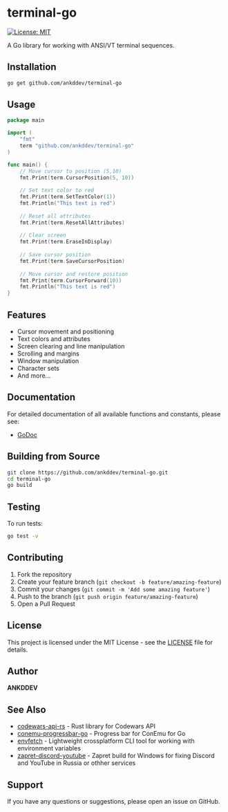 # terminal-go

[![License: MIT](https://img.shields.io/badge/License-MIT-yellow.svg)](https://opensource.org/licenses/MIT)

A Go library for working with ANSI/VT terminal sequences.

## Installation

```bash
go get github.com/ankddev/terminal-go
```

## Usage

```go
package main

import (
    "fmt"
    term "github.com/ankddev/terminal-go"
)

func main() {
    // Move cursor to position (5,10)
    fmt.Print(term.CursorPosition(5, 10))
    
    // Set text color to red
    fmt.Print(term.SetTextColor(1))
    fmt.Println("This text is red")
    
    // Reset all attributes
    fmt.Print(term.ResetAllAttributes)
    
    // Clear screen
    fmt.Print(term.EraseInDisplay)
    
    // Save cursor position
    fmt.Print(term.SaveCursorPosition)
    
    // Move cursor and restore position
    fmt.Print(term.CursorForward(10))
    fmt.Println("This text is red")
}
```

## Features

- Cursor movement and positioning
- Text colors and attributes
- Screen clearing and line manipulation
- Scrolling and margins
- Window manipulation
- Character sets
- And more...

## Documentation

For detailed documentation of all available functions and constants, please see:
- [GoDoc](https://pkg.go.dev/github.com/ankddev/terminal-go)

## Building from Source

```bash
git clone https://github.com/ankddev/terminal-go.git
cd terminal-go
go build
```

## Testing

To run tests:
```bash
go test -v
```

## Contributing

1. Fork the repository
2. Create your feature branch (`git checkout -b feature/amazing-feature`)
3. Commit your changes (`git commit -m 'Add some amazing feature'`)
4. Push to the branch (`git push origin feature/amazing-feature`)
5. Open a Pull Request

## License

This project is licensed under the MIT License - see the [LICENSE](LICENSE) file for details.

## Author

**ANKDDEV**

## See Also

- [codewars-api-rs](https://github.com/ankddev/codewars-api-rs) - Rust library for Codewars API
- [conemu-progressbar-go](https://github.com/ankddev/conemu-progressbar-go) - Progress bar for ConEmu for Go
- [envfetch](https://github.com/ankddev/envfetch) - Lightweight crossplatform CLI tool for working with environment variables
- [zapret-discord-youtube](https://github.com/ankddev/zapret-discord-youtube) - Zapret build for Windows for fixing Discord and YouTube in Russia or othher services
## Support

If you have any questions or suggestions, please open an issue on GitHub.
